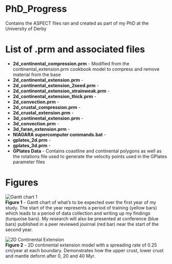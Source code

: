 # PhD_Progress
Contains the ASPECT files ran and created as part of my PhD at the University of Derby

# List of .prm and associated files
- **2d_continental_compression.prm** - Modified from the continental_extension.prm cookbook model to compress and remove material from the base
- **2d_continental_extension.prm** -
- **2d_continental_extension_2seed.prm** -
- **2d_continental_extension_strainweak.prm** -
- **2d_continental_extension_thick.prm** -
- **2d_convection.prm** -
- **2d_crustal_compression.prm** -
- **2d_crustal_extension.prm** -
- **3d_continental_extension.prm** -
- **3d_convection.prm** -
- **3d_faran_extension.prm** -
- **NIAGARA supercomputer commands.bat** -
- **gplates_2d.prm** -
- **gplates_3d.prm** -
- **GPlates Data** - Contains coastline and continental polygons as well as the rotations file used to generate the velocity points used in the GPlates parameter files

# Figures
![Gantt chart 1](https://user-images.githubusercontent.com/95885918/176879682-0538eaf6-1386-432e-9182-70289195dcbb.png)
<br clear="left"/>
**Figure 1** - Gantt chart of what’s to be expected over the first year of my study. The start of the year represents a period of training (yellow bars) which leads to a period of data collection and writing up my findings (turquoise bars). My research will also be presented at conference (blue bars) published in a peer reviewed jouirnal (red bar) near the start of the second year.

![2D Continental Extension](https://user-images.githubusercontent.com/95885918/176878393-9538ab14-805f-41bd-a84a-05d4e4943375.png)
<br clear="left"/>
**Figure 2** - 2D continental extension model with a spreading rate of 0.25 cm/year at each boundary. Demonstrates how the upper crust, lower crust and mantle deform after 0, 20 and 40 Myr.
